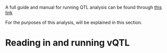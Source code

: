 A full guide and manual for running QTL analysis can be found through [this link](http://www.rqtl.org/manual/qtl-manual.pdf)

For the purposes of this analysis, will be explained in this section. 

# Reading in and running vQTL

